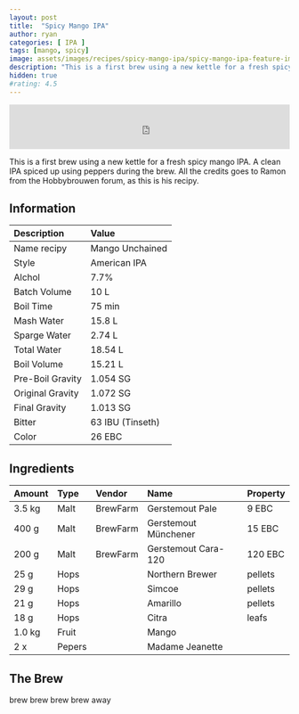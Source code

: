 ```yaml
---
layout: post
title:  "Spicy Mango IPA"
author: ryan
categories: [ IPA ]
tags: [mango, spicy]
image: assets/images/recipes/spicy-mango-ipa/spicy-mango-ipa-feature-image.jpg
description: "This is a first brew using a new kettle for a fresh spicy mango IPA. A clean IPA spiced up using peppers during the brew."
hidden: true
#rating: 4.5
---
```

<iframe src="https://open.spotify.com/embed/track/1lK8OlJuuoVsGHsWaKFAfk" width="100%" height="80" frameBorder="0" allowtransparency="true" allow="encrypted-media"></iframe>

This is a first brew using a new kettle for a fresh spicy mango IPA. A clean IPA spiced up using peppers during the brew. All the credits goes to Ramon from the Hobbybrouwen forum, as this is his recipy.

## Information

| Description | Value |
| :---------- | :---- | 
| Name recipy | Mango Unchained |
| Style | American IPA |
| Alchol | 7.7% |
| Batch Volume | 10 L |
| Boil Time | 75 min |
| Mash Water |  15.8 L |
| Sparge Water | 2.74 L |
| Total Water | 18.54 L |
| Boil Volume | 15.21 L |
| Pre-Boil Gravity | 1.054 SG |
| Original Gravity | 1.072 SG |
| Final Gravity | 1.013 SG| 
| Bitter | 63 IBU (Tinseth) |
| Color | 26 EBC |

## Ingredients

| Amount | Type | Vendor | Name | Property | 
| :----- | :--- |  :------- | :------- | :------- | 
| 3.5 kg | Malt | BrewFarm | Gerstemout Pale | 9 EBC |
| 400 g | Malt | BrewFarm | Gerstemout Münchener | 15 EBC | 
| 200 g | Malt | BrewFarm | Gerstemout Cara-120 | 120 EBC | 
| 25 g  | Hops | | Northern Brewer | pellets |
| 29 g  | Hops | | Simcoe  | pellets |
| 21 g  | Hops | | Amarillo | pellets |
| 18 g  | Hops | | Citra  | leafs |
| 1.0 kg  | Fruit | | Mango  |  |
| 2 x  | Pepers | | Madame Jeanette  |  |


## The Brew

brew brew brew brew away


